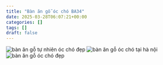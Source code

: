 ```yaml
---
title: "Bàn ăn gỗ óc chó BA34"
date: 2025-03-28T06:07:21+00:00
categories: []
tags: []
draft: false
---
```

![bàn ăn gỗ tự nhiên óc chó đẹp](/img/ban-an/ba34/ban-an-go-oc-cho-ba34-1.webp)
![bàn ăn gỗ óc chó tại hà nội](/img/ban-an/ba34/ban-an-go-oc-cho-ba34-2.webp)
![bàn ăn gỗ óc chó đẹp](/img/ban-an/ba34/ban-an-go-oc-cho-ba34-3.webp)
